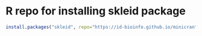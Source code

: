 # R repo for installing skleid package


```r
install.packages("skleid", repo="https://id-bioinfo.github.io/minicran")
```

